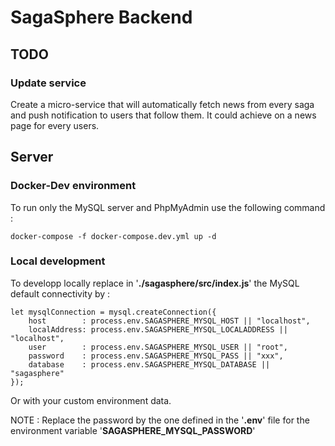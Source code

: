 # SagaSphere Backend
## TODO
### Update service
Create a micro-service that will automatically fetch news from every saga and push notification to users that follow them.
It could achieve on a news page for every users.
## Server
### Docker-Dev environment
To run only the MySQL server and PhpMyAdmin use the following command :
```
docker-compose -f docker-compose.dev.yml up -d
```
### Local development
To developp locally replace in '__./sagasphere/src/index.js__' the MySQL default connectivity by :
```
let mysqlConnection = mysql.createConnection({
    host        : process.env.SAGASPHERE_MYSQL_HOST || "localhost",
    localAddress: process.env.SAGASPHERE_MYSQL_LOCALADDRESS || "localhost",
    user        : process.env.SAGASPHERE_MYSQL_USER || "root",
    password    : process.env.SAGASPHERE_MYSQL_PASS || "xxx",
    database    : process.env.SAGASPHERE_MYSQL_DATABASE || "sagasphere"
});
```
Or with your custom environment data.

NOTE : Replace the password by the one defined in the '__.env__' file for the environment variable '__SAGASPHERE_MYSQL_PASSWORD__'
